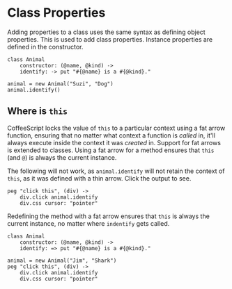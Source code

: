 # Class Properties

Adding properties to a class uses the same syntax as defining object properties. This is
used to add class properties. Instance properties are defined in the constructor.

    class Animal
        constructor: (@name, @kind) ->
        identify: -> put "#{@name} is a #{@kind}."

    animal = new Animal("Suzi", "Dog")
    animal.identify()

## Where is `this`

CoffeeScript locks the value of `this` to a particular context using a fat arrow function,
ensuring that no matter what context a function is *called* in, it'll always execute inside
the context it was *created* in. Support for fat arrows is extended to classes. Using a fat
arrow for a method ensures that `this` (and `@`) is always the current instance.

The following will not work, as `animal.identify` will not retain the context of `this`, as
it was defined with a thin arrow. Click the output to see.

    peg "click this", (div) ->
        div.click animal.identify
        div.css cursor: "pointer"

Redefining the method with a fat arrow ensures that `this` is always the current instance,
no matter where `indentify` gets called.

    class Animal
        constructor: (@name, @kind) ->
        identify: => put "#{@name} is a #{@kind}."

    animal = new Animal("Jim", "Shark")
    peg "click this", (div) ->
        div.click animal.identify
        div.css cursor: "pointer"
